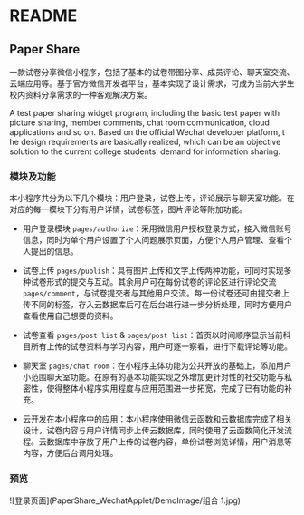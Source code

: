 # README

## Paper Share

一款试卷分享微信⼩程序，包括了基本的试卷带图分享、成员评论、聊天室交流、云端应⽤等。基于官⽅微信开发者平台，基本实现了设计需求，可成为当前⼤学⽣校内资料分享需求的⼀种客观解决⽅案。

A test paper sharing widget program, including the basic test paper with picture sharing, member comments, chat room communication, cloud applications and so on. Based on the official Wechat developer platform, t he design requirements are basically realized, which can be an objective solution to the current college students' demand for information sharing.

### 模块及功能
本⼩程序共分为以下⼏个模块：⽤户登录，试卷上传，评论展示与聊天室功能。在对应的每⼀模块下分有⽤户详情，试卷标签，图⽚评论等附加功能。

- ⽤户登录模块 `pages/authorize`：采⽤微信⽤户授权登录⽅式，接⼊微信账号信息，同时为单个⽤户设置了个⼈问题展示⻚⾯，⽅便个⼈⽤户管理、查看个⼈提出的信息。

- 试卷上传 `pages/publish`：具有图⽚上传和⽂字上传两种功能，可同时实现多种试卷形式的提交与互动。其余⽤户可在每份试卷的评论区进⾏评论交流 `pages/comment`，与试卷提交者与其他⽤户交流。每⼀份试卷还可由提交者上传不同的标签，存⼊云数据库后可在后台进⾏进⼀步分析处理，同时⽅便⽤户查看使⽤⾃⼰想要的资料。

- 试卷查看 `pages/post list` & `pages/post list`：⾸⻚以时间顺序显示当前科⽬所有上传的试卷资料与学习内容，⽤户可逐⼀察看，进⾏下载评论等功能。

- 聊天室 `pages/chat room`：在⼩程序主体功能为公共开放的基础上，添加⽤户⼩范围聊天室功能。在原有的基本功能实现之外增加更针对性的社交功能与私密性，使得整体⼩程序实⽤程度与应⽤范围进⼀步拓宽，完成了已有功能的补充。

- 云开发在本⼩程序中的应⽤：本⼩程序使⽤微信云函数和云数据库完成了相关设计，试卷内容与⽤户详情同步上传云数据库，同时使⽤了云函数简化开发流程。云数据库中存放了⽤户上传的试卷内容，单份试卷浏览详情，⽤户消息等内容，⽅便后台调⽤处理。

### 预览

![登录页面](PaperShare_WechatApplet/DemoImage/组合 1.jpg)

